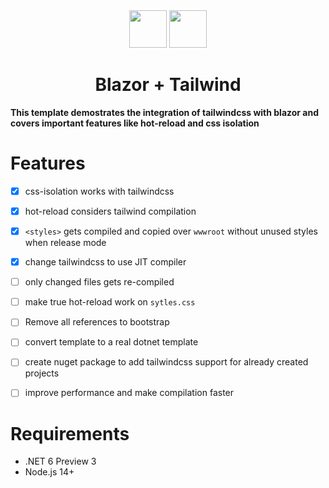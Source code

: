 <div align="center">
  <img height="60" src="https://upload.wikimedia.org/wikipedia/commons/d/d0/Blazor.png">

  <img height="60" src="https://www.markusantonwolf.com/media/pages/blog/tailwind-css/265298487-1596675041/tailwind-css-logo.svg">

  
  <h1>Blazor + Tailwind</h1>
</div>

**This template demostrates the integration of tailwindcss with blazor and covers important features like hot-reload and css isolation**

# Features
- [x] css-isolation works with tailwindcss
- [x] hot-reload considers tailwind compilation
- [x] `<styles>` gets compiled and copied over `wwwroot` without unused styles when release mode
- [x] change tailwindcss to use JIT compiler
- [ ] only changed files gets re-compiled
- [ ] make true hot-reload work on `sytles.css`
- [ ] Remove all references to bootstrap
- [ ] convert template to a real dotnet template
- [ ] create nuget package to add tailwindcss support for already created projects
- [ ] improve performance and make compilation faster


# Requirements 
- .NET 6 Preview 3
- Node.js 14+
